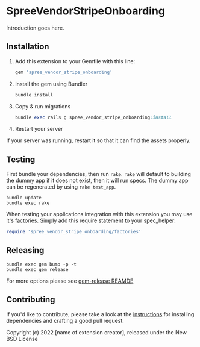 # SpreeVendorStripeOnboarding

Introduction goes here.

## Installation

1. Add this extension to your Gemfile with this line:

    ```ruby
    gem 'spree_vendor_stripe_onboarding'
    ```

2. Install the gem using Bundler

    ```ruby
    bundle install
    ```

3. Copy & run migrations

    ```ruby
    bundle exec rails g spree_vendor_stripe_onboarding:install
    ```

4. Restart your server

  If your server was running, restart it so that it can find the assets properly.

## Testing

First bundle your dependencies, then run `rake`. `rake` will default to building the dummy app if it does not exist, then it will run specs. The dummy app can be regenerated by using `rake test_app`.

```shell
bundle update
bundle exec rake
```

When testing your applications integration with this extension you may use it's factories.
Simply add this require statement to your spec_helper:

```ruby
require 'spree_vendor_stripe_onboarding/factories'
```

## Releasing

```shell
bundle exec gem bump -p -t
bundle exec gem release
```

For more options please see [gem-release REAMDE](https://github.com/svenfuchs/gem-release)

## Contributing

If you'd like to contribute, please take a look at the
[instructions](CONTRIBUTING.md) for installing dependencies and crafting a good
pull request.

Copyright (c) 2022 [name of extension creator], released under the New BSD License
